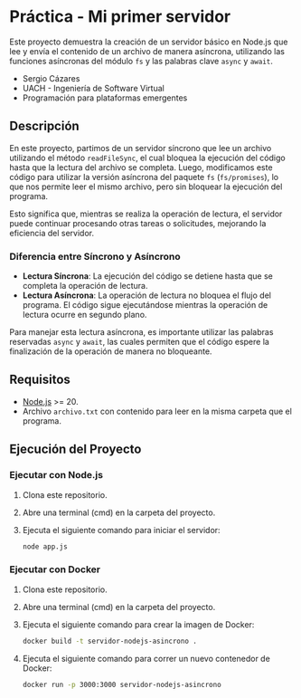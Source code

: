 # Práctica - Mi primer servidor

Este proyecto demuestra la creación de un servidor básico en Node.js que lee y envía el contenido de un archivo de manera asíncrona, utilizando las funciones asíncronas del módulo `fs` y las palabras clave `async` y `await`.

- Sergio Cázares
- UACH - Ingeniería de Software Virtual
- Programación para plataformas emergentes

## Descripción

En este proyecto, partimos de un servidor síncrono que lee un archivo utilizando el método `readFileSync`, el cual bloquea la ejecución del código hasta que la lectura del archivo se completa. Luego, modificamos este código para utilizar la versión asíncrona del paquete `fs` (`fs/promises`), lo que nos permite leer el mismo archivo, pero sin bloquear la ejecución del programa. 

Esto significa que, mientras se realiza la operación de lectura, el servidor puede continuar procesando otras tareas o solicitudes, mejorando la eficiencia del servidor.

### Diferencia entre Síncrono y Asíncrono

- **Lectura Síncrona**: La ejecución del código se detiene hasta que se completa la operación de lectura.
- **Lectura Asíncrona**: La operación de lectura no bloquea el flujo del programa. El código sigue ejecutándose mientras la operación de lectura ocurre en segundo plano.

Para manejar esta lectura asíncrona, es importante utilizar las palabras reservadas `async` y `await`, las cuales permiten que el código espere la finalización de la operación de manera no bloqueante.

## Requisitos

- [Node.js](https://nodejs.org/) >= 20.
- Archivo `archivo.txt` con contenido para leer en la misma carpeta que el programa.

## Ejecución del Proyecto

### Ejecutar con Node.js

1. Clona este repositorio.
2. Abre una terminal (cmd) en la carpeta del proyecto.
3. Ejecuta el siguiente comando para iniciar el servidor:

   ```bash
   node app.js

### Ejecutar con Docker

1. Clona este repositorio.
2. Abre una terminal (cmd) en la carpeta del proyecto.
3. Ejecuta el siguiente comando para crear la imagen de Docker:

   ```bash
   docker build -t servidor-nodejs-asincrono .

4. Ejecuta el siguiente comando para correr un nuevo contenedor de Docker:

   ```bash
   docker run -p 3000:3000 servidor-nodejs-asincrono

